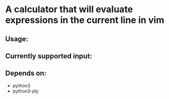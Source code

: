 # A calculator that will evaluate expressions in the current line in vim

## Usage:

## Currently supported input:


## Depends on:
- python3
- python3-ply
